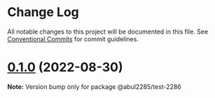 # Change Log

All notable changes to this project will be documented in this file.
See [Conventional Commits](https://conventionalcommits.org) for commit guidelines.

# [0.1.0](https://github.com/abul2285/hello-lerna/compare/v0.0.7...v0.1.0) (2022-08-30)

**Note:** Version bump only for package @abul2285/test-2286
